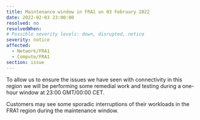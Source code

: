 ```yaml
---
title: Maintenance window in FRA1 on 03 February 2022
date: 2022-02-03 23:00:00
resolved: no
resolvedWhen:
# Possible severity levels: down, disrupted, notice
severity: notice
affected:
  - Network/FRA1
  - Compute/FRA1
section: issue
---
```


To allow us to ensure the issues we have seen with connectivity in this region we will be performing some remedial work and testing during a one-hour window at 23:00 GMT/00:00 CET.

Customers may see some sporadic interruptions of their workloads in the FRA1 region during the maintenance window. 
 
